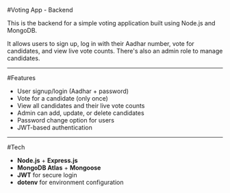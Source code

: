 #Voting App - Backend

This is the backend for a simple voting application built using Node.js and MongoDB.

It allows users to sign up, log in with their Aadhar number, vote for candidates, and view live vote counts. There's also an admin role to manage candidates.

---
#Features

- User signup/login (Aadhar + password)
- Vote for a candidate (only once)
- View all candidates and their live vote counts
- Admin can add, update, or delete candidates
- Password change option for users
- JWT-based authentication

---
#Tech

- **Node.js** + **Express.js**
- **MongoDB Atlas** + **Mongoose**
- **JWT** for secure login
- **dotenv** for environment configuration



